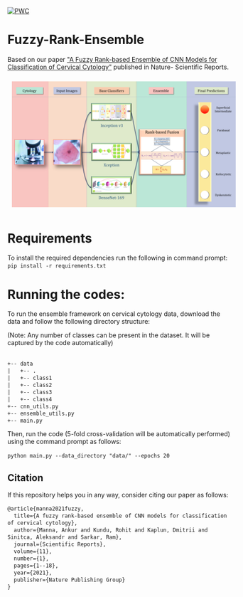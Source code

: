 [![PWC](https://img.shields.io/endpoint.svg?url=https://paperswithcode.com/badge/a-fuzzy-rank-based-ensemble-of-cnn-models-for/image-classification-on-sipakmed)](https://paperswithcode.com/sota/image-classification-on-sipakmed?p=a-fuzzy-rank-based-ensemble-of-cnn-models-for)
# Fuzzy-Rank-Ensemble
Based on our paper ["A Fuzzy Rank-based Ensemble of CNN Models for Classification of Cervical Cytology"](https://www.nature.com/articles/s41598-021-93783-8#article-info) published in Nature- Scientific Reports.

<img src="/overall.png" style="margin: 10px;">

# Requirements
To install the required dependencies run the following in command prompt:
`pip install -r requirements.txt`

# Running the codes:
To run the ensemble framework on cervical cytology data, download the data and follow the following directory structure:

(Note: Any number of classes can be present in the dataset. It will be captured by the code automatically)

```

+-- data
|   +-- .
|   +-- class1
|   +-- class2
|   +-- class3
|   +-- class4
+-- cnn_utils.py
+-- ensemble_utils.py
+-- main.py

```
Then, run the code (5-fold cross-validation will be automatically performed) using the command prompt as follows:

`python main.py --data_directory "data/" --epochs 20`

## Citation

If this repository helps you in any way, consider citing our paper as follows:
```
@article{manna2021fuzzy,
  title={A fuzzy rank-based ensemble of CNN models for classification of cervical cytology},
  author={Manna, Ankur and Kundu, Rohit and Kaplun, Dmitrii and Sinitca, Aleksandr and Sarkar, Ram},
  journal={Scientific Reports},
  volume={11},
  number={1},
  pages={1--18},
  year={2021},
  publisher={Nature Publishing Group}
}
```
